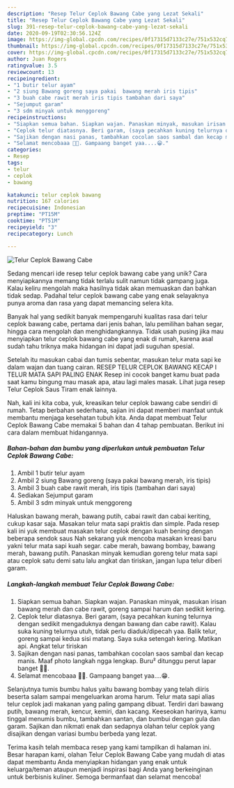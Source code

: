 ```yaml
---
description: "Resep Telur Ceplok Bawang Cabe yang Lezat Sekali"
title: "Resep Telur Ceplok Bawang Cabe yang Lezat Sekali"
slug: 391-resep-telur-ceplok-bawang-cabe-yang-lezat-sekali
date: 2020-09-19T02:30:56.124Z
image: https://img-global.cpcdn.com/recipes/0f17315d7133c27e/751x532cq70/telur-ceplok-bawang-cabe-foto-resep-utama.jpg
thumbnail: https://img-global.cpcdn.com/recipes/0f17315d7133c27e/751x532cq70/telur-ceplok-bawang-cabe-foto-resep-utama.jpg
cover: https://img-global.cpcdn.com/recipes/0f17315d7133c27e/751x532cq70/telur-ceplok-bawang-cabe-foto-resep-utama.jpg
author: Juan Rogers
ratingvalue: 3.5
reviewcount: 13
recipeingredient:
- "1 butir telur ayam"
- "2 siung Bawang goreng saya pakai  bawang merah iris tipis"
- "3 buah cabe rawit merah iris tipis tambahan dari saya"
- "Sejumput garam"
- "3 sdm minyak untuk menggoreng"
recipeinstructions:
- "Siapkan semua bahan. Siapkan wajan. Panaskan minyak, masukan irisan bawang merah dan cabe rawit, goreng sampai harum dan sedikit kering."
- "Ceplok telur diatasnya. Beri garam, (saya pecahkan kuning telurnya dengan sedikit mengaduknya dengan bawang dan cabe rawit). Kalau suka kuning telurnya utuh, tidak perlu diaduk/dipecah yaa. Balik telur, goreng sampai kedua sisi matang. Saya suka setengah kering. Matikan api. Angkat telur tiriskan"
- "Sajikan dengan nasi panas, tambahkan cocolan saos sambal dan kecap manis. Maaf photo langkah ngga lengkap. Buru² ditunggu perut lapar banget 🤭🙏."
- "Selamat mencobaaa 🤗🥰. Gampaang banget yaa....😁."
categories:
- Resep
tags:
- telur
- ceplok
- bawang

katakunci: telur ceplok bawang 
nutrition: 167 calories
recipecuisine: Indonesian
preptime: "PT15M"
cooktime: "PT51M"
recipeyield: "3"
recipecategory: Lunch

---
```



![Telur Ceplok Bawang Cabe](https://img-global.cpcdn.com/recipes/0f17315d7133c27e/751x532cq70/telur-ceplok-bawang-cabe-foto-resep-utama.jpg)

Sedang mencari ide resep telur ceplok bawang cabe yang unik? Cara menyiapkannya memang tidak terlalu sulit namun tidak gampang juga. Kalau keliru mengolah maka hasilnya tidak akan memuaskan dan bahkan tidak sedap. Padahal telur ceplok bawang cabe yang enak selayaknya punya aroma dan rasa yang dapat memancing selera kita.

Banyak hal yang sedikit banyak mempengaruhi kualitas rasa dari telur ceplok bawang cabe, pertama dari jenis bahan, lalu pemilihan bahan segar, hingga cara mengolah dan menghidangkannya. Tidak usah pusing jika mau menyiapkan telur ceplok bawang cabe yang enak di rumah, karena asal sudah tahu triknya maka hidangan ini dapat jadi suguhan spesial.

Setelah itu masukan cabai dan tumis sebentar, masukan telur mata sapi ke dalam wajan dan tuang cairan. RESEP TELUR CEPLOK BAWANG KECAP I TELUR MATA SAPI PALING ENAK Resep ini cocok banget kamu buat pada saat kamu bingung mau masak apa, atau lagi males masak. Lihat juga resep Telur Ceplok Saus Tiram enak lainnya.


Nah, kali ini kita coba, yuk, kreasikan telur ceplok bawang cabe sendiri di rumah. Tetap berbahan sederhana, sajian ini dapat memberi manfaat untuk membantu menjaga kesehatan tubuh kita. Anda dapat membuat Telur Ceplok Bawang Cabe memakai 5 bahan dan 4 tahap pembuatan. Berikut ini cara dalam membuat hidangannya.

<!--inarticleads1-->

##### Bahan-bahan dan bumbu yang diperlukan untuk pembuatan Telur Ceplok Bawang Cabe:

1. Ambil 1 butir telur ayam
1. Ambil 2 siung Bawang goreng (saya pakai  bawang merah, iris tipis)
1. Ambil 3 buah cabe rawit merah, iris tipis (tambahan dari saya)
1. Sediakan Sejumput garam
1. Ambil 3 sdm minyak untuk menggoreng


Haluskan bawang merah, bawang putih, cabai rawit dan cabai keriting, cukup kasar saja. Masakan telur mata sapi praktis dan simple. Pada resep kali ini yuk membuat masakan telur ceplok dengan kuah bening dengan beberapa sendok saus Nah sekarang yuk mencoba masakan kreasi baru yakni telur mata sapi kuah segar. cabe merah, bawang bombay, bawang merah, bawang putih. Panaskan minyak kemudian goreng telur mata sapi atau ceplok satu demi satu lalu angkat dan tiriskan, jangan lupa telur diberi garam. 

<!--inarticleads2-->

##### Langkah-langkah membuat Telur Ceplok Bawang Cabe:

1. Siapkan semua bahan. Siapkan wajan. Panaskan minyak, masukan irisan bawang merah dan cabe rawit, goreng sampai harum dan sedikit kering.
1. Ceplok telur diatasnya. Beri garam, (saya pecahkan kuning telurnya dengan sedikit mengaduknya dengan bawang dan cabe rawit). Kalau suka kuning telurnya utuh, tidak perlu diaduk/dipecah yaa. Balik telur, goreng sampai kedua sisi matang. Saya suka setengah kering. Matikan api. Angkat telur tiriskan
1. Sajikan dengan nasi panas, tambahkan cocolan saos sambal dan kecap manis. Maaf photo langkah ngga lengkap. Buru² ditunggu perut lapar banget 🤭🙏.
1. Selamat mencobaaa 🤗🥰. Gampaang banget yaa....😁.


Selanjutnya tumis bumbu halus yaitu bawang bombay yang telah diiris beserta salam sampai mengeluarkan aroma harum. Telur mata sapi alias telur ceplok jadi makanan yang paling gampang dibuat. Terdiri dari bawang putih, bawang merah, kencur, kemiri, dan kacang. Keeseokan harinya, kamu tinggal menumis bumbu, tambahkan santan, dan bumbui dengan gula dan garam. Sajikan dan nikmati enak dan sedapnya olahan telur ceplok yang disajikan dengan variasi bumbu berbeda yang lezat. 

Terima kasih telah membaca resep yang kami tampilkan di halaman ini. Besar harapan kami, olahan Telur Ceplok Bawang Cabe yang mudah di atas dapat membantu Anda menyiapkan hidangan yang enak untuk keluarga/teman ataupun menjadi inspirasi bagi Anda yang berkeinginan untuk berbisnis kuliner. Semoga bermanfaat dan selamat mencoba!
